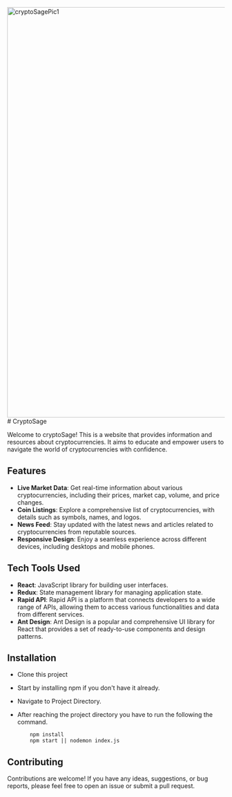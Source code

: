 <img width="950" alt="cryptoSagePic1" src="https://github.com/homosapian1999/CryptoSage/assets/52074379/77590e1a-4b64-4ed8-a1f5-7b699bc3f728">
# CryptoSage

Welcome to cryptoSage! This is a website that provides information and resources about cryptocurrencies. It aims to educate and empower users to navigate the world of cryptocurrencies with confidence.

## Features

- **Live Market Data**: Get real-time information about various cryptocurrencies, including their prices, market cap, volume, and price changes.
- **Coin Listings**: Explore a comprehensive list of cryptocurrencies, with details such as symbols, names, and logos.
- **News Feed**: Stay updated with the latest news and articles related to cryptocurrencies from reputable sources.
- **Responsive Design**: Enjoy a seamless experience across different devices, including desktops and mobile phones.

## Tech Tools Used
- **React**: JavaScript library for building user interfaces.
- **Redux**: State management library for managing application state.
- **Rapid API**: Rapid API is a platform that connects developers to a wide range of APIs, allowing them to access various functionalities and data from different services.
- **Ant Design**: Ant Design is a popular and comprehensive UI library for React that provides a set of ready-to-use components and design patterns.

## Installation
- Clone this project
- Start by installing npm if you don't have it already.
- Navigate to Project Directory.
- After reaching the project directory you have to run the following the command.

          npm install 
          npm start || nodemon index.js
## Contributing
Contributions are welcome! If you have any ideas, suggestions, or bug reports, please feel free to open an issue or submit a pull request.



